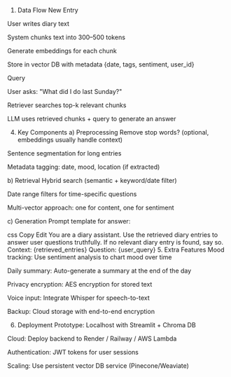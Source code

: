 1. Data Flow
New Entry

User writes diary text

System chunks text into 300–500 tokens

Generate embeddings for each chunk

Store in vector DB with metadata {date, tags, sentiment, user_id}

Query

User asks: "What did I do last Sunday?"

Retriever searches top-k relevant chunks

LLM uses retrieved chunks + query to generate an answer

4. Key Components
a) Preprocessing
Remove stop words? (optional, embeddings usually handle context)

Sentence segmentation for long entries

Metadata tagging: date, mood, location (if extracted)

b) Retrieval
Hybrid search (semantic + keyword/date filter)

Date range filters for time-specific questions

Multi-vector approach: one for content, one for sentiment

c) Generation
Prompt template for answer:

css
Copy
Edit
You are a diary assistant. Use the retrieved diary entries to answer user questions truthfully.
If no relevant diary entry is found, say so.
Context:
{retrieved_entries}
Question:
{user_query}
5. Extra Features
Mood tracking: Use sentiment analysis to chart mood over time

Daily summary: Auto-generate a summary at the end of the day

Privacy encryption: AES encryption for stored text

Voice input: Integrate Whisper for speech-to-text

Backup: Cloud storage with end-to-end encryption

6. Deployment
Prototype: Localhost with Streamlit + Chroma DB

Cloud: Deploy backend to Render / Railway / AWS Lambda

Authentication: JWT tokens for user sessions

Scaling: Use persistent vector DB service (Pinecone/Weaviate)
